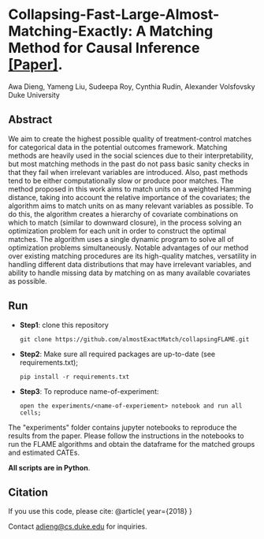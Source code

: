 # Collapsing-Fast-Large-Almost-Matching-Exactly: A Matching Method for Causal Inference [[Paper]](https://arxiv.org/list/stat.ML/recent). 
Awa Dieng, Yameng Liu, Sudeepa Roy, Cynthia Rudin, Alexander Volsfovsky <br>
Duke University

## Abstract
We aim to create the highest possible quality of treatment-control matches for categorical data in the potential outcomes framework. Matching methods are heavily used in the social sciences due to their interpretability, but most matching methods in the past do not pass basic sanity checks in that they fail when irrelevant variables are introduced. Also, past methods tend to be either computationally slow or produce poor matches. The method proposed in this work aims to match units on a weighted Hamming distance, taking into account the relative importance of the covariates; the algorithm aims to match units on as many relevant variables as possible. To do this, the algorithm creates a hierarchy of covariate combinations on which to match (similar to downward closure), in the process solving an optimization problem for each unit in order to construct the optimal matches. The algorithm uses a single dynamic program to solve all of optimization problems simultaneously. Notable advantages of our method over existing matching procedures are its high-quality matches, versatility in handling different data distributions that may have irrelevant variables, and ability to handle missing data by matching on as many available covariates as possible.

## Run
* **Step1**: clone this repository

      git clone https://github.com/almostExactMatch/collapsingFLAME.git
      
* **Step2**: Make sure all required packages are up-to-date (see requirements.txt);
      
      pip install -r requirements.txt

* **Step3**: To reproduce name-of-experiment: 
 
      open the experiments/<name-of-experiement> notebook and run all cells;
      
The "experiments" folder contains jupyter notebooks to reproduce the results from the paper.
Please follow the instructions in the notebooks to run the FLAME algorithms and obtain the dataframe for the matched groups and estimated CATEs.

**All scripts are in Python**.

## Citation
If you use this code, please cite:
@article{
  year={2018}
}

Contact adieng@cs.duke.edu for inquiries.

